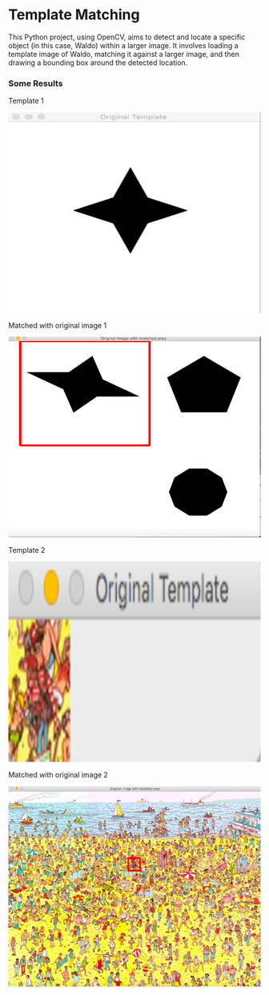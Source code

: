 # Template Matching
This Python project, using OpenCV, aims to detect and locate a specific object (in this case, Waldo) within a larger image. It involves loading a template image of Waldo, matching it against a larger image, and then drawing a bounding box around the detected location. 
### Some Results


Template 1

<img src="https://github.com/priyankitanandi/template-matching/blob/main/Example%20-%20Template%201.png" alt="" data-canonical-src="https://github.com/priyankitanandi/template-matching/blob/main/Example%20-%20Template%201.png" width="600" height="400" />

Matched with original image 1

<img src="https://github.com/priyankitanandi/template-matching/blob/main/Example%20-%20Matched%201.png" alt="" data-canonical-src="https://github.com/priyankitanandi/template-matching/blob/main/Example%20-%20Matched%201.png" width="600" height="400" />



Template 2

<img src="https://github.com/priyankitanandi/template-matching/blob/main/Example%20-%20Template%202.png" alt="" data-canonical-src="https://github.com/priyankitanandi/template-matching/blob/main/Example%20-%20Template%202.png" width="600" height="400" />

Matched with original image 2

<img src="https://github.com/priyankitanandi/template-matching/blob/main/Example%20-%20Matched%202.png" alt="" data-canonical-src="https://github.com/priyankitanandi/template-matching/blob/main/Example%20-%20Matched%202.png" width="600" height="400" />

